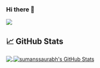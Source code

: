 ### Hi there 👋

![](https://komarev.com/ghpvc/?username=sumanssaurabh&&style=flat-square)


## &#x1f4c8; GitHub Stats

<a href="https://github.com/sumanssaurabh/sumanssaurabh">
  <img align="center" src="https://github-readme-stats.vercel.app/api/top-langs/?username=sumanssaurabh&hide=java,html,css&theme=tokyonight" />
</a>
<a href="https://github.com/sumanssaurabh/sumanssaurabh">
  <img align="center" src="https://github-readme-stats.vercel.app/api?username=sumanssaurabh&show_icons=true&line_height=27&count_private=true&theme=tokyonight" alt="sumanssaurabh's GitHub Stats" />
</a>


<!--
**sumanssaurabh/sumanssaurabh** is a ✨ _special_ ✨ repository because its `README.md` (this file) appears on your GitHub profile.

Here are some ideas to get you started:

- 🔭 I’m currently working on ...
- 🌱 I’m currently learning ...
- 👯 I’m looking to collaborate on ...
- 🤔 I’m looking for help with ...
- 💬 Ask me about ...
- 📫 How to reach me: ...
- 😄 Pronouns: ...
- ⚡ Fun fact: ...
-->
